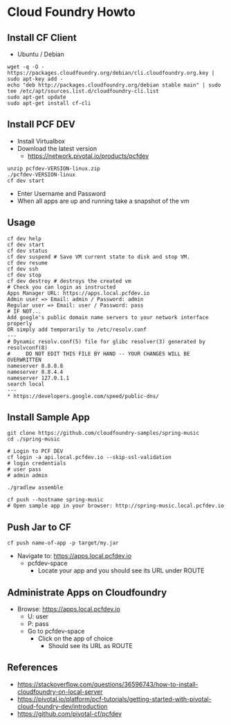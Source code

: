 # Cloud Foundry Howto

## Install CF Client
* Ubuntu / Debian
```
wget -q -O - https://packages.cloudfoundry.org/debian/cli.cloudfoundry.org.key | sudo apt-key add -
echo "deb http://packages.cloudfoundry.org/debian stable main" | sudo tee /etc/apt/sources.list.d/cloudfoundry-cli.list
sudo apt-get update
sudo apt-get install cf-cli
```

## Install PCF DEV
* Install Virtualbox
* Download the latest version
  * https://network.pivotal.io/products/pcfdev
```
unzip pcfdev-VERSION-linux.zip
./pcfdev-VERSION-linux
cf dev start
```
* Enter Username and Password
* When all apps are up and running take a snapshot of the vm 

## Usage
```
cf dev help
cf dev start
cf dev status
cf dev suspend # Save VM current state to disk and stop VM.
cf dev resume
cf dev ssh
cf dev stop
cf dev destroy # destroys the created vm
# Check you can login as instructed
Apps Manager URL: https://apps.local.pcfdev.io
Admin user => Email: admin / Password: admin
Regular user => Email: user / Password: pass
# IF NOT...
Add google's public domain name servers to your network interface properly
OR simply add temporarily to /etc/resolv.conf
---
# Dynamic resolv.conf(5) file for glibc resolver(3) generated by resolvconf(8)
#     DO NOT EDIT THIS FILE BY HAND -- YOUR CHANGES WILL BE OVERWRITTEN
nameserver 8.8.8.8
nameserver 8.8.4.4
nameserver 127.0.1.1
search local
---
* https://developers.google.com/speed/public-dns/
```

## Install Sample App
```
git clone https://github.com/cloudfoundry-samples/spring-music
cd ./spring-music

# Login to PCF DEV
cf login -a api.local.pcfdev.io --skip-ssl-validation
# login credentials
# user pass
# admin admin

./gradlew assemble

cf push --hostname spring-music
# Open sample app in your browser: http://spring-music.local.pcfdev.io
```

## Push Jar to CF
```
cf push name-of-app -p target/my.jar
```
* Navigate to: https://apps.local.pcfdev.io
  * pcfdev-space
    * Locate your app and you should see its URL under ROUTE

## Administrate Apps on Cloudfoundry
* Browse: https://apps.local.pcfdev.io
  * U: user
  * P: pass
  * Go to pcfdev-space
    * Click on the app of choice
      * Should see its URL as ROUTE

## References
* https://stackoverflow.com/questions/36596743/how-to-install-cloudfoundry-on-local-server
* https://pivotal.io/platform/pcf-tutorials/getting-started-with-pivotal-cloud-foundry-dev/introduction
* https://github.com/pivotal-cf/pcfdev

